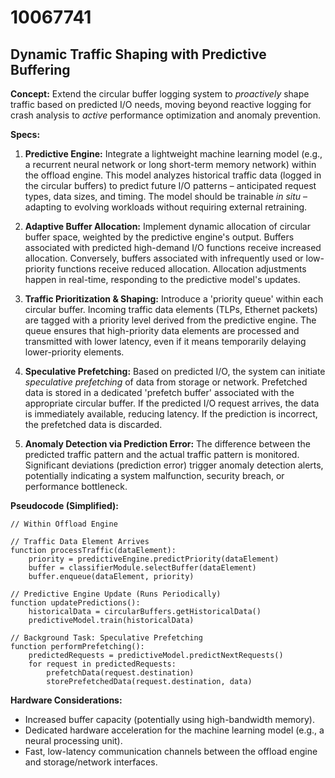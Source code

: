 # 10067741

## Dynamic Traffic Shaping with Predictive Buffering

**Concept:** Extend the circular buffer logging system to *proactively* shape traffic based on predicted I/O needs, moving beyond reactive logging for crash analysis to *active* performance optimization and anomaly prevention.

**Specs:**

1.  **Predictive Engine:** Integrate a lightweight machine learning model (e.g., a recurrent neural network or long short-term memory network) within the offload engine. This model analyzes historical traffic data (logged in the circular buffers) to predict future I/O patterns – anticipated request types, data sizes, and timing.  The model should be trainable *in situ* – adapting to evolving workloads without requiring external retraining.

2.  **Adaptive Buffer Allocation:** Implement dynamic allocation of circular buffer space, weighted by the predictive engine's output.  Buffers associated with predicted high-demand I/O functions receive increased allocation. Conversely, buffers associated with infrequently used or low-priority functions receive reduced allocation.  Allocation adjustments happen in real-time, responding to the predictive model's updates.

3.  **Traffic Prioritization & Shaping:** Introduce a 'priority queue' within each circular buffer. Incoming traffic data elements (TLPs, Ethernet packets) are tagged with a priority level derived from the predictive engine. The queue ensures that high-priority data elements are processed and transmitted with lower latency, even if it means temporarily delaying lower-priority elements.

4.  **Speculative Prefetching:** Based on predicted I/O, the system can initiate *speculative prefetching* of data from storage or network.  Prefetched data is stored in a dedicated 'prefetch buffer' associated with the appropriate circular buffer.  If the predicted I/O request arrives, the data is immediately available, reducing latency.  If the prediction is incorrect, the prefetched data is discarded.

5.  **Anomaly Detection via Prediction Error:**  The difference between the predicted traffic pattern and the actual traffic pattern is monitored. Significant deviations (prediction error) trigger anomaly detection alerts, potentially indicating a system malfunction, security breach, or performance bottleneck.

**Pseudocode (Simplified):**

```
// Within Offload Engine

// Traffic Data Element Arrives
function processTraffic(dataElement):
    priority = predictiveEngine.predictPriority(dataElement)
    buffer = classifierModule.selectBuffer(dataElement)
    buffer.enqueue(dataElement, priority)

// Predictive Engine Update (Runs Periodically)
function updatePredictions():
    historicalData = circularBuffers.getHistoricalData()
    predictiveModel.train(historicalData)

// Background Task: Speculative Prefetching
function performPrefetching():
    predictedRequests = predictiveModel.predictNextRequests()
    for request in predictedRequests:
        prefetchData(request.destination)
        storePrefetchedData(request.destination, data)
```

**Hardware Considerations:**

*   Increased buffer capacity (potentially using high-bandwidth memory).
*   Dedicated hardware acceleration for the machine learning model (e.g., a neural processing unit).
*   Fast, low-latency communication channels between the offload engine and storage/network interfaces.